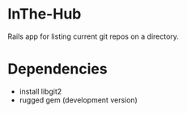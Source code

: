 InThe-Hub
=========

Rails app for listing current git repos on a directory.

# Dependencies

* install libgit2
* rugged gem (development version)